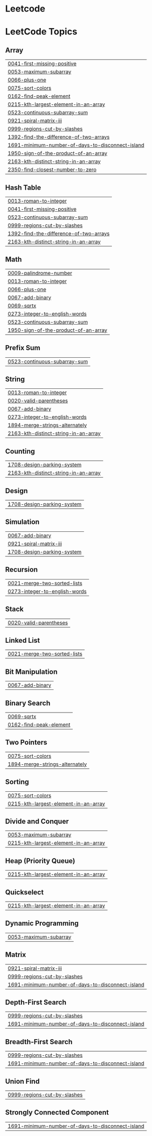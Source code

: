 # Leetcode
<!---LeetCode Topics Start-->
# LeetCode Topics
## Array
|  |
| ------- |
| [0041-first-missing-positive](https://github.com/Deepanshu-sys/Leetcode/tree/master/0041-first-missing-positive) |
| [0053-maximum-subarray](https://github.com/Deepanshu-sys/Leetcode/tree/master/0053-maximum-subarray) |
| [0066-plus-one](https://github.com/Deepanshu-sys/Leetcode/tree/master/0066-plus-one) |
| [0075-sort-colors](https://github.com/Deepanshu-sys/Leetcode/tree/master/0075-sort-colors) |
| [0162-find-peak-element](https://github.com/Deepanshu-sys/Leetcode/tree/master/0162-find-peak-element) |
| [0215-kth-largest-element-in-an-array](https://github.com/Deepanshu-sys/Leetcode/tree/master/0215-kth-largest-element-in-an-array) |
| [0523-continuous-subarray-sum](https://github.com/Deepanshu-sys/Leetcode/tree/master/0523-continuous-subarray-sum) |
| [0921-spiral-matrix-iii](https://github.com/Deepanshu-sys/Leetcode/tree/master/0921-spiral-matrix-iii) |
| [0999-regions-cut-by-slashes](https://github.com/Deepanshu-sys/Leetcode/tree/master/0999-regions-cut-by-slashes) |
| [1392-find-the-difference-of-two-arrays](https://github.com/Deepanshu-sys/Leetcode/tree/master/1392-find-the-difference-of-two-arrays) |
| [1691-minimum-number-of-days-to-disconnect-island](https://github.com/Deepanshu-sys/Leetcode/tree/master/1691-minimum-number-of-days-to-disconnect-island) |
| [1950-sign-of-the-product-of-an-array](https://github.com/Deepanshu-sys/Leetcode/tree/master/1950-sign-of-the-product-of-an-array) |
| [2163-kth-distinct-string-in-an-array](https://github.com/Deepanshu-sys/Leetcode/tree/master/2163-kth-distinct-string-in-an-array) |
| [2350-find-closest-number-to-zero](https://github.com/Deepanshu-sys/Leetcode/tree/master/2350-find-closest-number-to-zero) |
## Hash Table
|  |
| ------- |
| [0013-roman-to-integer](https://github.com/Deepanshu-sys/Leetcode/tree/master/0013-roman-to-integer) |
| [0041-first-missing-positive](https://github.com/Deepanshu-sys/Leetcode/tree/master/0041-first-missing-positive) |
| [0523-continuous-subarray-sum](https://github.com/Deepanshu-sys/Leetcode/tree/master/0523-continuous-subarray-sum) |
| [0999-regions-cut-by-slashes](https://github.com/Deepanshu-sys/Leetcode/tree/master/0999-regions-cut-by-slashes) |
| [1392-find-the-difference-of-two-arrays](https://github.com/Deepanshu-sys/Leetcode/tree/master/1392-find-the-difference-of-two-arrays) |
| [2163-kth-distinct-string-in-an-array](https://github.com/Deepanshu-sys/Leetcode/tree/master/2163-kth-distinct-string-in-an-array) |
## Math
|  |
| ------- |
| [0009-palindrome-number](https://github.com/Deepanshu-sys/Leetcode/tree/master/0009-palindrome-number) |
| [0013-roman-to-integer](https://github.com/Deepanshu-sys/Leetcode/tree/master/0013-roman-to-integer) |
| [0066-plus-one](https://github.com/Deepanshu-sys/Leetcode/tree/master/0066-plus-one) |
| [0067-add-binary](https://github.com/Deepanshu-sys/Leetcode/tree/master/0067-add-binary) |
| [0069-sqrtx](https://github.com/Deepanshu-sys/Leetcode/tree/master/0069-sqrtx) |
| [0273-integer-to-english-words](https://github.com/Deepanshu-sys/Leetcode/tree/master/0273-integer-to-english-words) |
| [0523-continuous-subarray-sum](https://github.com/Deepanshu-sys/Leetcode/tree/master/0523-continuous-subarray-sum) |
| [1950-sign-of-the-product-of-an-array](https://github.com/Deepanshu-sys/Leetcode/tree/master/1950-sign-of-the-product-of-an-array) |
## Prefix Sum
|  |
| ------- |
| [0523-continuous-subarray-sum](https://github.com/Deepanshu-sys/Leetcode/tree/master/0523-continuous-subarray-sum) |
## String
|  |
| ------- |
| [0013-roman-to-integer](https://github.com/Deepanshu-sys/Leetcode/tree/master/0013-roman-to-integer) |
| [0020-valid-parentheses](https://github.com/Deepanshu-sys/Leetcode/tree/master/0020-valid-parentheses) |
| [0067-add-binary](https://github.com/Deepanshu-sys/Leetcode/tree/master/0067-add-binary) |
| [0273-integer-to-english-words](https://github.com/Deepanshu-sys/Leetcode/tree/master/0273-integer-to-english-words) |
| [1894-merge-strings-alternately](https://github.com/Deepanshu-sys/Leetcode/tree/master/1894-merge-strings-alternately) |
| [2163-kth-distinct-string-in-an-array](https://github.com/Deepanshu-sys/Leetcode/tree/master/2163-kth-distinct-string-in-an-array) |
## Counting
|  |
| ------- |
| [1708-design-parking-system](https://github.com/Deepanshu-sys/Leetcode/tree/master/1708-design-parking-system) |
| [2163-kth-distinct-string-in-an-array](https://github.com/Deepanshu-sys/Leetcode/tree/master/2163-kth-distinct-string-in-an-array) |
## Design
|  |
| ------- |
| [1708-design-parking-system](https://github.com/Deepanshu-sys/Leetcode/tree/master/1708-design-parking-system) |
## Simulation
|  |
| ------- |
| [0067-add-binary](https://github.com/Deepanshu-sys/Leetcode/tree/master/0067-add-binary) |
| [0921-spiral-matrix-iii](https://github.com/Deepanshu-sys/Leetcode/tree/master/0921-spiral-matrix-iii) |
| [1708-design-parking-system](https://github.com/Deepanshu-sys/Leetcode/tree/master/1708-design-parking-system) |
## Recursion
|  |
| ------- |
| [0021-merge-two-sorted-lists](https://github.com/Deepanshu-sys/Leetcode/tree/master/0021-merge-two-sorted-lists) |
| [0273-integer-to-english-words](https://github.com/Deepanshu-sys/Leetcode/tree/master/0273-integer-to-english-words) |
## Stack
|  |
| ------- |
| [0020-valid-parentheses](https://github.com/Deepanshu-sys/Leetcode/tree/master/0020-valid-parentheses) |
## Linked List
|  |
| ------- |
| [0021-merge-two-sorted-lists](https://github.com/Deepanshu-sys/Leetcode/tree/master/0021-merge-two-sorted-lists) |
## Bit Manipulation
|  |
| ------- |
| [0067-add-binary](https://github.com/Deepanshu-sys/Leetcode/tree/master/0067-add-binary) |
## Binary Search
|  |
| ------- |
| [0069-sqrtx](https://github.com/Deepanshu-sys/Leetcode/tree/master/0069-sqrtx) |
| [0162-find-peak-element](https://github.com/Deepanshu-sys/Leetcode/tree/master/0162-find-peak-element) |
## Two Pointers
|  |
| ------- |
| [0075-sort-colors](https://github.com/Deepanshu-sys/Leetcode/tree/master/0075-sort-colors) |
| [1894-merge-strings-alternately](https://github.com/Deepanshu-sys/Leetcode/tree/master/1894-merge-strings-alternately) |
## Sorting
|  |
| ------- |
| [0075-sort-colors](https://github.com/Deepanshu-sys/Leetcode/tree/master/0075-sort-colors) |
| [0215-kth-largest-element-in-an-array](https://github.com/Deepanshu-sys/Leetcode/tree/master/0215-kth-largest-element-in-an-array) |
## Divide and Conquer
|  |
| ------- |
| [0053-maximum-subarray](https://github.com/Deepanshu-sys/Leetcode/tree/master/0053-maximum-subarray) |
| [0215-kth-largest-element-in-an-array](https://github.com/Deepanshu-sys/Leetcode/tree/master/0215-kth-largest-element-in-an-array) |
## Heap (Priority Queue)
|  |
| ------- |
| [0215-kth-largest-element-in-an-array](https://github.com/Deepanshu-sys/Leetcode/tree/master/0215-kth-largest-element-in-an-array) |
## Quickselect
|  |
| ------- |
| [0215-kth-largest-element-in-an-array](https://github.com/Deepanshu-sys/Leetcode/tree/master/0215-kth-largest-element-in-an-array) |
## Dynamic Programming
|  |
| ------- |
| [0053-maximum-subarray](https://github.com/Deepanshu-sys/Leetcode/tree/master/0053-maximum-subarray) |
## Matrix
|  |
| ------- |
| [0921-spiral-matrix-iii](https://github.com/Deepanshu-sys/Leetcode/tree/master/0921-spiral-matrix-iii) |
| [0999-regions-cut-by-slashes](https://github.com/Deepanshu-sys/Leetcode/tree/master/0999-regions-cut-by-slashes) |
| [1691-minimum-number-of-days-to-disconnect-island](https://github.com/Deepanshu-sys/Leetcode/tree/master/1691-minimum-number-of-days-to-disconnect-island) |
## Depth-First Search
|  |
| ------- |
| [0999-regions-cut-by-slashes](https://github.com/Deepanshu-sys/Leetcode/tree/master/0999-regions-cut-by-slashes) |
| [1691-minimum-number-of-days-to-disconnect-island](https://github.com/Deepanshu-sys/Leetcode/tree/master/1691-minimum-number-of-days-to-disconnect-island) |
## Breadth-First Search
|  |
| ------- |
| [0999-regions-cut-by-slashes](https://github.com/Deepanshu-sys/Leetcode/tree/master/0999-regions-cut-by-slashes) |
| [1691-minimum-number-of-days-to-disconnect-island](https://github.com/Deepanshu-sys/Leetcode/tree/master/1691-minimum-number-of-days-to-disconnect-island) |
## Union Find
|  |
| ------- |
| [0999-regions-cut-by-slashes](https://github.com/Deepanshu-sys/Leetcode/tree/master/0999-regions-cut-by-slashes) |
## Strongly Connected Component
|  |
| ------- |
| [1691-minimum-number-of-days-to-disconnect-island](https://github.com/Deepanshu-sys/Leetcode/tree/master/1691-minimum-number-of-days-to-disconnect-island) |
<!---LeetCode Topics End-->
